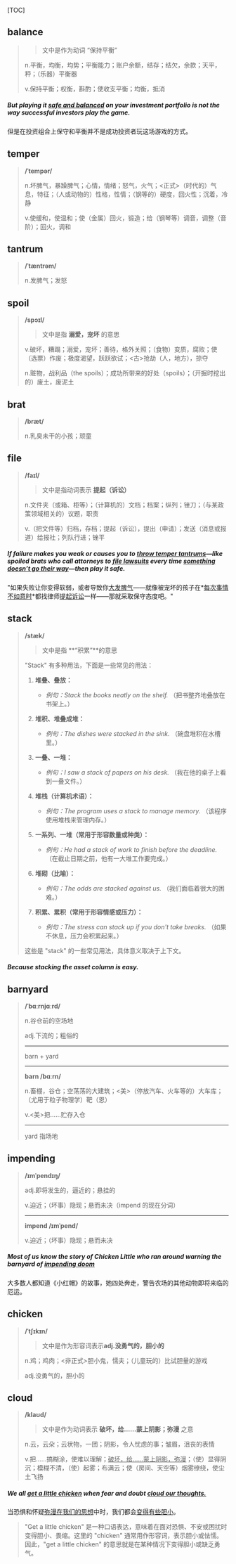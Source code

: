 [TOC]

## balance

> > 文中是作为动词 “保持平衡”
>
> n.平衡，均衡，均势；平衡能力；账户余额，结存；结欠，余款；天平，秤；（乐器）平衡器
>
> v.保持平衡；权衡，斟酌；使收支平衡；均衡，抵消

##### But playing it <u>safe and **balanced**</u> on your investment portfolio is not the way successful investors play the game.

但是在投资组合上保守和平衡并不是成功投资者玩这场游戏的方式。

## temper

> **/ˈtempər/**
>
> n.坏脾气，暴躁脾气；心情，情绪；怒气，火气；<正式>（时代的）气息，特征；（人或动物的）性格，性情；（钢等的）硬度，回火性；沉着，冷静
>
> v.使缓和，使温和；使（金属）回火，锻造；给（钢琴等）调音，调整（音阶）；回火，调和

## tantrum

> **/ˈtæntrəm/**
>
> n.发脾气；发怒

## spoil

> **/spɔɪl/**
>
> > 文中是指  **溺爱，宠坏**  的意思
>
> v.破坏，糟蹋；溺爱，宠坏；善待，格外关照；（食物）变质，腐败；使（选票）作废；极度渴望，跃跃欲试；<古>抢劫（人，地方），掠夺
>
> n.赃物，战利品（the spoils）；成功所带来的好处（spoils）；（开掘时挖出的）废土，废泥土

## brat

> **/bræt/**
>
> n.乳臭未干的小孩；顽童

## file

> **/faɪl/**
>
> > 文中是指动词表示	**提起（诉讼）**
>
> n.文件夹（或箱、柜等）；（计算机的）文档；档案；纵列；锉刀；（与某政策领域相关的）议题，职责
>
> v.（把文件等）归档，存档；提起（诉讼），提出（申请）；发送（消息或报道）给报社；列队行进；锉平

##### If failure makes you weak or causes you to <u>throw **temper tantrums**</u>—like **spoiled** **brats** who call attorneys to <u>**file** lawsuits</u> every time <u>*something doesn’t go their way*</u>—then play it safe.

"如果失败让你变得软弱，或者导致你<u>大发脾气</u>——就像被宠坏的孩子在*<u>每次事情不如意时</u>*都找律师<u>提起诉讼</u>一样——那就采取保守态度吧。"

## stack

> **/stæk/**
>
> > 文中是指 **“积累”**的意思
>
> "Stack" 有多种用法，下面是一些常见的用法：
>
> 1. **堆叠、叠放：**
>    - *例句：Stack the books neatly on the shelf.*
>      （把书整齐地叠放在书架上。）
>
> 2. **堆积、堆叠成堆：**
>    - *例句：The dishes were stacked in the sink.*
>      （碗盘堆积在水槽里。）
>
> 3. **一叠、一堆：**
>    - *例句：I saw a stack of papers on his desk.*
>      （我在他的桌子上看到一叠文件。）
>
> 4. **堆栈（计算机术语）：**
>    - *例句：The program uses a stack to manage memory.*
>      （该程序使用堆栈来管理内存。）
>
> 5. **一系列、一堆（常用于形容数量或种类）：**
>    - *例句：He had a stack of work to finish before the deadline.*
>      （在截止日期之前，他有一大堆工作要完成。）
>
> 6. **堆砌（比喻）：**
>    - *例句：The odds are stacked against us.*
>      （我们面临着很大的困难。）
>
> 7. **积累、累积（常用于形容情感或压力）：**
>    - *例句：The stress can stack up if you don't take breaks.*
>      （如果不休息，压力会积累起来。）
>
> 这些是 "stack" 的一些常见用法，具体意义取决于上下文。

##### Because **stacking** the asset column is easy. 

## barnyard

> **/ˈbɑːrnjɑːrd/**
>
> n.谷仓前的空场地
>
> adj.下流的；粗俗的
>
> ---
>
> barn +‎ yard
>
> ---
>
> **barn	/bɑːrn/**
>
> n.畜棚，谷仓；空荡荡的大建筑；<美>（停放汽车、火车等的）大车库；（尤用于粒子物理学）靶（恩）
>
> v.<美>把……贮存入仓
>
> ---
>
> yard 指场地

## impending

> **/ɪmˈpendɪŋ/**
>
> adj.即将发生的，逼近的；悬挂的
>
> v.迫近；（坏事）隐现；悬而未决（impend 的现在分词）
>
> ---
>
> **impend	/ɪmˈpend/**
>
> v.迫近；（坏事）隐现；悬而未决

##### Most of us know the story of Chicken Little who ran around warning the **barnyard** of <u>**impending** doom</u>

大多数人都知道《小红帽》的故事，她四处奔走，警告农场的其他动物即将来临的厄运。

## chicken

> **/ˈtʃɪkɪn/**
>
> > 文中是作为形容词表示**adj.没勇气的，胆小的**
>
> n.鸡；鸡肉；<非正式>胆小鬼，懦夫；（儿童玩的）比试胆量的游戏
>
> adj.没勇气的，胆小的

## cloud

> **/klaʊd/**
>
> > 文中是作为动词表示 **破坏，给……蒙上阴影；弥漫** 之意
>
> n.云，云朵；云状物，一团；阴影，令人忧虑的事；皱眉，沮丧的表情
>
> v.把……搞糊涂，使难以理解；<u>破坏，给……蒙上阴影，弥漫</u>；（使）显得阴沉；模糊不清，（使）起雾；布满云；使（房间、天空等）烟雾缭绕，使尘土飞扬

##### We all <u>get a little **chicken**</u> when fear and doubt <u>**cloud** our thoughts.</u>

当恐惧和怀疑<u>弥漫在我们的思想</u>中时，我们都会<u>变得有些胆小</u>。

> "Get a little chicken" 是一种口语表达，意味着在面对恐惧、不安或困扰时变得胆小、畏缩。这里的 "chicken" 通常用作形容词，表示胆小或怯懦。因此，"get a little chicken" 的意思就是在某种情况下变得胆小或缺乏勇气。